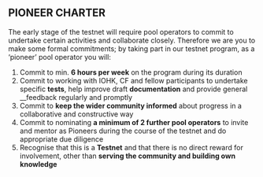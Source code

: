 ## PIONEER CHARTER

The early stage of the testnet will require pool operators to commit to undertake certain activities and collaborate closely. Therefore we are you to make some formal commitments; by taking part in our testnet program, as a ‘pioneer’ pool operator you will:

1. Commit to min. __6 hours per week__ on the program during its duration
2. Commit to working with IOHK, CF and fellow participants to undertake specific __tests__, help improve draft __documentation__ and provide general __feedback regularly and promptly
3. Commit to __keep the wider community informed__ about progress in a collaborative and constructive way
4. Commit to nominating __a minimum of 2 further pool operators__ to invite and mentor as Pioneers during the course of the 	testnet and do appropriate due diligence
5. Recognise that this is a __Testnet__ and that there is no direct reward for involvement, other than __serving the community and building own knowledge__
